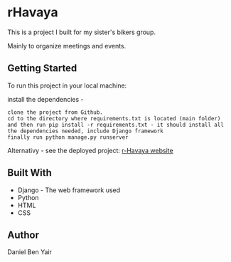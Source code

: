 # rHavaya
This is a project I built for my sister's bikers group.

Mainly to organize meetings and events.

## Getting Started
To run this project in your local machine: 

install the dependencies - 
```
clone the project from Github.
cd to the directory where requirements.txt is located (main folder)
and then run pip install -r requirements.txt - it should install all the dependencies needed, include Django framework
finally run python manage.py runserver
```
Alternativy - see the deployed project: [r-Havaya website](http://www.r-havaya.com) 
## Built With
* Django - The web framework used
* Python
* HTML 
* CSS

## Author
Daniel Ben Yair
